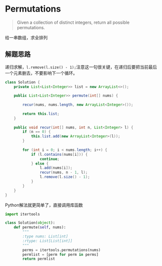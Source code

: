 # Permutations

> Given a collection of distinct integers, return all possible permutations.

给一串数组，求全排列

## 解题思路

递归求解，`l.remove(l.size() - 1);`注意这一句很关键，在递归后要把当前最后一个元素删去，不要影响下一个循环。

```Java
class Solution {
    private List<List<Integer>> list = new ArrayList<>();
    
    public List<List<Integer>> permute(int[] nums) {
        
        recur(nums, nums.length, new ArrayList<Integer>());
        
        return this.list;
    }
    
    public void recur(int[] nums, int n, List<Integer> l) {
        if (n == 0) {
            this.list.add(new ArrayList<Integer>(l));
        }
        
        for (int i = 0; i < nums.length; i++) {
            if (l.contains(nums[i])) {
                continue;
            } else {
                l.add(nums[i]);
                recur(nums, n - 1, l);
                l.remove(l.size() - 1);
            }
        }
    }
}
```

Python解法就更简单了，直接调用库函数

```Python
import itertools

class Solution(object):
    def permute(self, nums):
        """
        :type nums: List[int]
        :rtype: List[List[int]]
        """
        perms = itertools.permutations(nums)
        permlist = [perm for perm in perms]
        return permlist
```